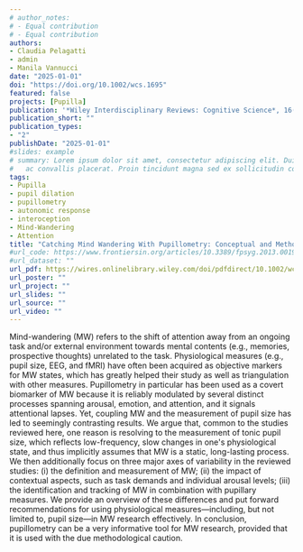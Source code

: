 ```yaml
---
# author_notes:
# - Equal contribution
# - Equal contribution
authors:
- Claudia Pelagatti
- admin
- Manila Vannucci
date: "2025-01-01"
doi: "https://doi.org/10.1002/wcs.1695"
featured: false
projects: [Pupilla]
publication: '*Wiley Interdisciplinary Reviews: Cognitive Science*, 16(1), e1695'
publication_short: ""
publication_types:
- "2"
publishDate: "2025-01-01"
#slides: example
# summary: Lorem ipsum dolor sit amet, consectetur adipiscing elit. Duis posuere tellus
#   ac convallis placerat. Proin tincidunt magna sed ex sollicitudin condimentum.
tags:
- Pupilla
- pupil dilation
- pupillometry
- autonomic response 
- interoception
- Mind-Wandering
- Attention
title: "Catching Mind Wandering With Pupillometry: Conceptual and Methodological Challenges"
#url_code: https://www.frontiersin.org/articles/10.3389/fpsyg.2013.00190/full
#url_dataset: ""
url_pdf: https://wires.onlinelibrary.wiley.com/doi/pdfdirect/10.1002/wcs.1695?download=true
url_poster: ""
url_project: ""
url_slides: ""
url_source: ""
url_video: ""
---
```


Mind-wandering (MW) refers to the shift of attention away from an ongoing task and/or external environment towards mental contents (e.g., memories, prospective thoughts) unrelated to the task. Physiological measures (e.g., pupil size, EEG, and fMRI) have often been acquired as objective markers for MW states, which has greatly helped their study as well as triangulation with other measures. Pupillometry in particular has been used as a covert biomarker of MW because it is reliably modulated by several distinct processes spanning arousal, emotion, and attention, and it signals attentional lapses. Yet, coupling MW and the measurement of pupil size has led to seemingly contrasting results. We argue that, common to the studies reviewed here, one reason is resolving to the measurement of tonic pupil size, which reflects low-frequency, slow changes in one's physiological state, and thus implicitly assumes that MW is a static, long-lasting process. We then additionally focus on three major axes of variability in the reviewed studies: (i) the definition and measurement of MW; (ii) the impact of contextual aspects, such as task demands and individual arousal levels; (iii) the identification and tracking of MW in combination with pupillary measures. We provide an overview of these differences and put forward recommendations for using physiological measures—including, but not limited to, pupil size—in MW research effectively. In conclusion, pupillometry can be a very informative tool for MW research, provided that it is used with the due methodological caution.